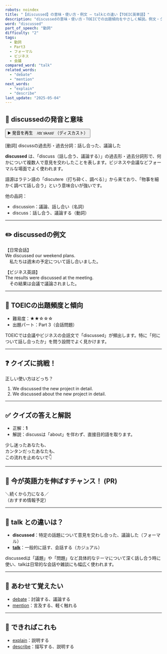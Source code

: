 ```yaml
---
robots: noindex
title: "【discussed】の意味・使い方・例文 ― talkとの違い【TOEIC英単語】"
description: "discussedの意味・使い方・TOEICでの出題傾向をやさしく解説。例文・クイズ付きでtalkとの違いもわかりやすく学べます。"
word: "discussed"
part_of_speech: "動詞"
difficulty: "2"
tags:
  - 動詞
  - Part3
  - フォーマル
  - ビジネス
  - 会議
compared_word: "talk"
related_words:
  - "debate"
  - "mention"
next_words:
  - "explain"
  - "describe"
last_update: "2025-05-04"
---
```


## 🔰 discussedの発音と意味

<button class="play-audio" onclick="playTTS('discussed')">
  <span class="play-audio-main">
    ▶️ 発音を再生　/dɪˈskʌst/
  </span>
  <span class="play-audio-sub">
    （ディスカスト）
  </span>
</button>

[動詞] discussの過去形・過去分詞：話し合った、議論した

**discussed** は、「discuss（話し合う、議論する）」の過去形・過去分詞形で、何かについて複数人で意見を交わしたことを表します。ビジネスや会議などフォーマルな場面でよく使われます。

語源はラテン語の「discutere（打ち砕く、調べる）」から来ており、「物事を細かく調べて話し合う」という意味合いが強いです。

他の品詞：  
- discussion：議論、話し合い（名詞）
- discuss：話し合う、議論する（動詞）

---

## ✏️ discussedの例文

【日常会話】  
We discussed our weekend plans.  
　私たちは週末の予定について話し合いました。

【ビジネス英語】  
The results were discussed at the meeting.  
　その結果は会議で議論されました。

---

## 🎯 TOEICの出題頻度と傾向

- 難易度：★★☆☆☆
- 出題パート：Part 3（会話問題）

TOEICでは会議やビジネスの会話文で「discussed」が頻出します。特に「何について話し合ったか」を問う設問でよく見かけます。

---

## ❓ クイズに挑戦！

正しい使い方はどっち？

1. We discussed the new project in detail.  
2. We discussed about the new project in detail.

---

## ✅ クイズの答えと解説

- 正解：**1**
- 解説：discussは「about」を伴わず、直接目的語を取ります。

少し迷ったあなたも、  
カンタンだったあなたも、  
この流れを止めないで👇️

---

## 🚀 今が英語力を伸ばすチャンス！ (PR)

<div class="info-center">
＼続くから力になる／<br>  
（おすすめ情報予定）
</div>

---

## 🤔  talk との違いは？

- **discussed**：特定の話題について意見を交わし合った、議論した（フォーマル）
- **[talk](/word/talk/)**：一般的に話す、会話する（カジュアル）

discussedは「議題」や「問題」など具体的なテーマについて深く話し合う時に使い、talkは日常的な会話や雑談にも幅広く使われます。

---

## 🧩 あわせて覚えたい

- [debate](/word/debate/)：討論する、議論する
- [mention](/word/mention/)：言及する、軽く触れる

---

## 📖 できればこれも

- [explain](/word/explain/)：説明する
- [describe](/word/describe/)：描写する、説明する

<!-- cvid: aid36_bid33 -->

